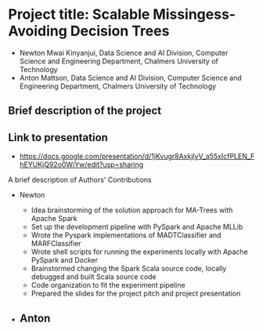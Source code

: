 # Project title: Scalable Missingess-Avoiding Decision Trees
 - Newton Mwai Kinyanjui, Data Science and AI Division, Computer Science and Engineering Department, Chalmers University of Technology
 - Anton Mattson, Data Science and AI Division, Computer Science and Engineering Department, Chalmers University of Technology
## Brief description of the project

## Link to presentation
 - https://docs.google.com/presentation/d/1jKvugr8AxkjlyV_a55xIcfPLEN_FhEYUKjQ92o0WiYw/edit?usp=sharing

A brief description of Authors' Contributions
 - Newton
   - Idea brainstorming of the solution approach for MA-Trees with Apache Spark
   - Set up the development pipeline with PySpark and Apache MLLib
   - Wrote the Pyspark implementations of MADTClassifier and MARFClassifier
   - Wrote shell scripts for running the experiments locally with Apache PySpark and Docker
   - Brainstormed changing the Spark Scala source code, locally debugged and built Scala source code
   - Code organization to fit the experiment pipeline
   - Prepared the slides for the project pitch and project presentation
    
- Anton
   - 
